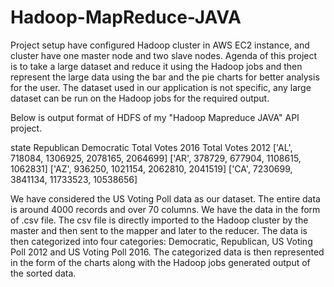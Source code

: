 # Hadoop-MapReduce-JAVA
Project setup have configured Hadoop cluster in AWS EC2 instance, and cluster have one master node and two slave nodes. Agenda of this project is to take a large dataset and reduce it using the Hadoop jobs and then represent the large data using the bar and the pie charts for better analysis for the user. The dataset used in our application is not specific, any large dataset can be run on the Hadoop jobs for the required output. 

Below is output format of HDFS of my "Hadoop Mapreduce JAVA" API project.


state   Republican Democratic Total Votes 2016 Total Votes 2012
['AL',  718084,	   1306925,      2078165,	     2064699]
['AR',	378729,	   677904,       1108615,	     1062831]
['AZ',	936250,	   1021154,      2062810,	     2041519]
['CA',	7230699,   3841134,     11733523,	     10538656]

We have considered the US Voting Poll data as our dataset. The entire data is around 4000 records and over 70 columns. We have the data in the form of .csv file. The csv file is directly imported to the Hadoop cluster by the master and then sent to the mapper and later to the reducer. The data is then categorized into four categories: Democratic, Republican, US Voting Poll 2012 and US Voting Poll 2016. The categorized data is then represented in the form of the charts along with the Hadoop jobs generated output of the sorted data.



